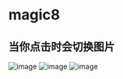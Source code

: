 # magic8
## 当你点击时会切换图片
![image](https://github.com/282207134/magic8/assets/83965106/ae619aff-e996-4680-89a6-09d6f25aeb68)
![image](https://github.com/282207134/magic8/assets/83965106/27afbf0c-8384-4eb2-9831-1d33fa95352e)
![image](https://github.com/282207134/magic8/assets/83965106/2e27bc71-1fc1-4837-9e84-d06d40654dc3)

